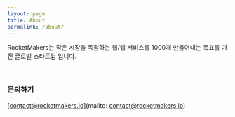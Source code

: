 ```yaml
---
layout: page
title: About
permalink: /about/
---
```


RocketMakers는 작은 시장을 독점하는 웹/앱 서비스를 1000개 만들어내는 목표를 가진 글로벌 스타트업 입니다.

<br/>

### 문의하기

[contact@rocketmakers.io](mailto: contact@rocketmakers.io)
